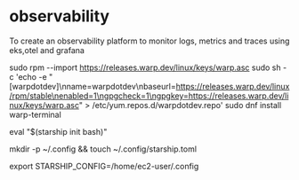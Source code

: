 # observability
To create an observability platform to monitor logs, metrics and traces using eks,otel and grafana


sudo rpm --import https://releases.warp.dev/linux/keys/warp.asc
sudo sh -c 'echo -e "[warpdotdev]\nname=warpdotdev\nbaseurl=https://releases.warp.dev/linux/rpm/stable\nenabled=1\ngpgcheck=1\ngpgkey=https://releases.warp.dev/linux/keys/warp.asc" > /etc/yum.repos.d/warpdotdev.repo'
sudo dnf install warp-terminal



eval "$(starship init bash)"

mkdir -p ~/.config && touch ~/.config/starship.toml

export STARSHIP_CONFIG=/home/ec2-user/.config